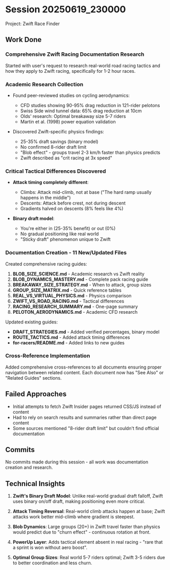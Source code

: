 # Session 20250619_230000
Project: Zwift Race Finder

## Work Done

### Comprehensive Zwift Racing Documentation Research

Started with user's request to research real-world road racing tactics and how they apply to Zwift racing, specifically for 1-2 hour races.

### Academic Research Collection

- Found peer-reviewed studies on cycling aerodynamics:
  - CFD studies showing 90-95% drag reduction in 121-rider pelotons
  - Swiss Side wind tunnel data: 65% drag reduction at 10cm
  - Olds' research: Optimal breakaway size 5-7 riders
  - Martin et al. (1998) power equation validation

- Discovered Zwift-specific physics findings:
  - 25-35% draft savings (binary model)
  - No confirmed 8-rider draft limit
  - "Blob effect" - groups travel 2-3 km/h faster than physics predicts
  - Zwift described as "crit racing at 3x speed"

### Critical Tactical Differences Discovered

- **Attack timing completely different**:
  - Climbs: Attack mid-climb, not at base ("The hard ramp usually happens in the middle")
  - Descents: Attack before crest, not during descent
  - Gradients halved on descents (8% feels like 4%)

- **Binary draft model**:
  - You're either in (25-35% benefit) or out (0%)
  - No gradual positioning like real world
  - "Sticky draft" phenomenon unique to Zwift

### Documentation Creation - 11 New/Updated Files

Created comprehensive racing guides:
1. **BLOB_SIZE_SCIENCE.md** - Academic research vs Zwift reality
2. **BLOB_DYNAMICS_MASTERY.md** - Complete pack racing guide
3. **BREAKAWAY_SIZE_STRATEGY.md** - When to attack, group sizes
4. **GROUP_SIZE_MATRIX.md** - Quick reference tables
5. **REAL_VS_VIRTUAL_PHYSICS.md** - Physics comparison
6. **ZWIFT_VS_ROAD_RACING.md** - Tactical differences
7. **RACING_RESEARCH_SUMMARY.md** - One-page summary
8. **PELOTON_AERODYNAMICS.md** - Academic CFD research

Updated existing guides:
- **DRAFT_STRATEGIES.md** - Added verified percentages, binary model
- **ROUTE_TACTICS.md** - Added attack timing differences
- **for-racers/README.md** - Added links to new guides

### Cross-Reference Implementation

Added comprehensive cross-references to all documents ensuring proper navigation between related content. Each document now has "See Also" or "Related Guides" sections.

## Failed Approaches

- Initial attempts to fetch Zwift Insider pages returned CSS/JS instead of content
- Had to rely on search results and summaries rather than direct page content
- Some sources mentioned "8-rider draft limit" but couldn't find official documentation

## Commits

No commits made during this session - all work was documentation creation and research.

## Technical Insights

1. **Zwift's Binary Draft Model**: Unlike real-world gradual draft falloff, Zwift uses binary on/off draft, making positioning even more critical.

2. **Attack Timing Reversal**: Real-world climb attacks happen at base; Zwift attacks work better mid-climb where gradient is steepest.

3. **Blob Dynamics**: Large groups (20+) in Zwift travel faster than physics would predict due to "churn effect" - continuous rotation at front.

4. **PowerUp Layer**: Adds tactical element absent in real racing - "rare that a sprint is won without aero boost".

5. **Optimal Group Sizes**: Real world 5-7 riders optimal; Zwift 3-5 riders due to better coordination and less churn.